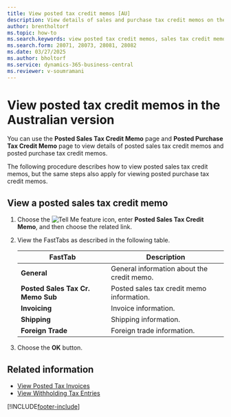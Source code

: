 ```yaml
---
title: View posted tax credit memos [AU]
description: View details of sales and purchase tax credit memos on the Posted Sales Tax Credit Memo and Posted Purch. Tax Credit Memo pages.
author: brentholtorf
ms.topic: how-to
ms.search.keywords: view posted tax credit memos, sales tax credit memos, purchase tax credit memos, posted sales tax credit memo, posted purchase tax credit memo, Australian version
ms.search.form: 28071, 28073, 28081, 28082
ms.date: 03/27/2025
ms.author: bholtorf
ms.service: dynamics-365-business-central
ms.reviewer: v-soumramani
---
```


# View posted tax credit memos in the Australian version

You can use the **Posted Sales Tax Credit Memo** page and **Posted Purchase Tax Credit Memo** page to view details of posted sales tax credit memos and posted purchase tax credit memos.

The following procedure describes how to view posted sales tax credit memos, but the same steps also apply for viewing posted purchase tax credit memos.  

## View a posted sales tax credit memo  

1. Choose the ![Tell Me feature](../../media/ui-search/search_small.png "Tell me what you want to do") icon, enter **Posted Sales Tax Credit Memo**, and then choose the related link.  
1. View the FastTabs as described in the following table.  

    |FastTab|Description|  
    |-------------|---------------------------------------|  
    |**General**|General information about the credit memo.|  
    |**Posted Sales Tax Cr. Memo Sub**|Posted sales tax credit memo information.|  
    |**Invoicing**|Invoice information.|  
    |**Shipping**|Shipping information.|  
    |**Foreign Trade**|Foreign trade information.|  

1. Choose the **OK** button.  

## Related information

- [View Posted Tax Invoices](how-to-view-posted-tax-invoices.md)
- [View Withholding Tax Entries](how-to-view-withholding-tax-entries.md)

[!INCLUDE[footer-include](../../includes/footer-banner.md)]
